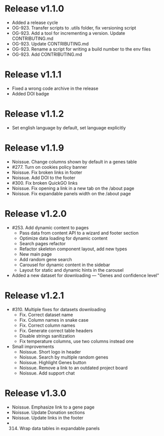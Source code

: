 # Release v1.1.0

- Added a release cycle
- OG-923. Transfer scripts to .utils folder, fix versioning script
- OG-923. Add a tool for incrementing a version. Update CONTRIBUTING.md
- OG-923. Update CONTRIBUTING.md
- OG-923. Rename a script for writing a build number to the env files
- OG-923. Add CONTRIBUTING.md

# Release v1.1.1

- Fixed a wrong code archive in the release
- Added DOI badge

# Release v1.1.2

- Set english language by default, set language explicitly

# Release v1.1.9

- Noissue. Change columns shown by default in a genes table
- #277. Turn on cookies policy banner
- Noissue. Fix broken links in footer
- Noissue. Add DOI to the footer
- #300. Fix broken QuickGO links
- Noissue. Fix opening a link in a new tab on the /about page
- Noissue. Fix expandable panels width on the /about page

# Release v1.2.0

- #253. Add dynamic content to pages
    - Pass data from content API to a wizard and footer section
    - Optimize data loading for dynamic content
    - Search pages refactor
    - Refactor skeleton component layout, add new types
    - New main page
    - Add random gene search
    - Carousel for dynamic content in the sidebar
    - Layout for static and dynamic hints in the carousel
- Added a new dataset for downloading — "Genes and confidence level"

# Release v1.2.1

- #310. Multiple fixes for datasets downloading
  - Fix. Correct dataset name
  - Fix. Column names in snake case
  - Fix. Correct column names
  - Fix. Generate correct table headers
  - Disable strings sanitization
  - Fix temperature columns, use two columns instead one
- Small improvements
    - Noissue. Short logo in header
    - Noissue. Search by multiple random genes
    - Noissue. Highlight Genes button
    - Noissue. Remove a link to an outdated project board
    - Noissue. Add support chat

# Release v1.3.0

- Noissue. Emphasize link to a gene page
- Noissue. Update Donation sections
- Noissue. Update links in the footer
- 314. Wrap data tables in expandable panels

